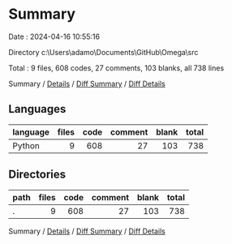 # Summary

Date : 2024-04-16 10:55:16

Directory c:\\Users\\adamo\\Documents\\GitHub\\Omega\\src

Total : 9 files,  608 codes, 27 comments, 103 blanks, all 738 lines

Summary / [Details](details.md) / [Diff Summary](diff.md) / [Diff Details](diff-details.md)

## Languages
| language | files | code | comment | blank | total |
| :--- | ---: | ---: | ---: | ---: | ---: |
| Python | 9 | 608 | 27 | 103 | 738 |

## Directories
| path | files | code | comment | blank | total |
| :--- | ---: | ---: | ---: | ---: | ---: |
| . | 9 | 608 | 27 | 103 | 738 |

Summary / [Details](details.md) / [Diff Summary](diff.md) / [Diff Details](diff-details.md)